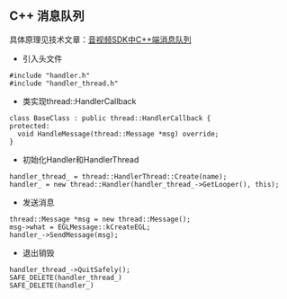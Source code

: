 ## C++ 消息队列

具体原理见技术文章：[音视频SDK中C++端消息队列](https://juejin.cn/post/7054589752393072677)

- 引入头文件
```
#include "handler.h"
#include "handler_thread.h"
```

- 类实现thread::HandlerCallback
```
class BaseClass : public thread::HandlerCallback {
protected:
  void HandleMessage(thread::Message *msg) override;
}
```

- 初始化Handler和HandlerThread
```
handler_thread_ = thread::HandlerThread::Create(name);
handler_ = new thread::Handler(handler_thread_->GetLooper(), this);
```

- 发送消息
```
thread::Message *msg = new thread::Message();
msg->what = EGLMessage::kCreateEGL;
handler_->SendMessage(msg);
```

- 退出销毁
```
handler_thread_->QuitSafely();
SAFE_DELETE(handler_thread_)
SAFE_DELETE(handler_)
```



